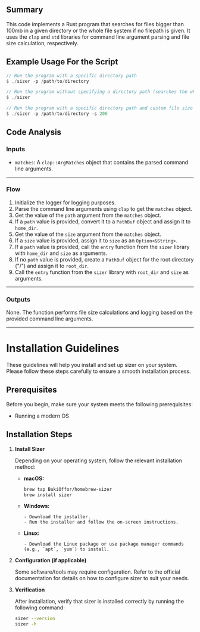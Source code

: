 ## Summary
This code implements a Rust program that searches for files bigger than 100mb in a given directory or the whole file system if no filepath is given. It uses the `clap` and `std` libraries for command line argument parsing and file size calculation, respectively.

## Example Usage For the Script
```rust
// Run the program with a specific directory path
$ ./sizer -p /path/to/directory

// Run the program without specifying a directory path (searches the whole file system)
$ ./sizer

// Run the program with a specific directory path and custom file size threshold
$ ./sizer -p /path/to/directory -s 200
```

## Code Analysis
### Inputs
- `matches`: A `clap::ArgMatches` object that contains the parsed command line arguments.
___
### Flow
1. Initialize the logger for logging purposes.
2. Parse the command line arguments using `clap` to get the `matches` object.
3. Get the value of the `path` argument from the `matches` object.
4. If a `path` value is provided, convert it to a `PathBuf` object and assign it to `home_dir`.
5. Get the value of the `size` argument from the `matches` object.
6. If a `size` value is provided, assign it to `size` as an `Option<&String>`.
7. If a `path` value is provided, call the `entry` function from the `sizer` library with `home_dir` and `size` as arguments.
8. If no `path` value is provided, create a `PathBuf` object for the root directory ("/") and assign it to `root_dir`.
9. Call the `entry` function from the `sizer` library with `root_dir` and `size` as arguments.
___
### Outputs
None. The function performs file size calculations and logging based on the provided command line arguments.
___

# Installation Guidelines

These guidelines will help you install and set up sizer on your system. Please follow these steps carefully to ensure a smooth installation process.

## Prerequisites

Before you begin, make sure your system meets the following prerequisites:

- Running a modern OS

## Installation Steps


1. **Install Sizer**

   Depending on your operating system, follow the relevant installation method:

   - **macOS:**
        ```bash 
        brew tap BukiOffor/homebrew-sizer
        brew install sizer
        ```

   - **Windows:**
     ```
     - Download the installer.
     - Run the installer and follow the on-screen instructions.
     ```
   
   - **Linux:**
     ```
     - Download the Linux package or use package manager commands (e.g., `apt`, `yum`) to install.
     ```
2. **Configuration (if applicable)**

   Some software/tools may require configuration. Refer to the official documentation for details on how to configure sizer to suit your needs.

3. **Verification**

   After installation, verify that sizer is installed correctly by running the following command:

    ```bash
    sizer --version
    sizer -h
    ```